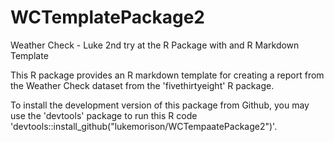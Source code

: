 # WCTemplatePackage2

Weather Check - Luke 2nd try at the R Package with and R Markdown Template

This R package provides an R markdown template for creating a report from the Weather Check dataset from the 'fivethirtyeight' R package.

To install the development version of this package from Github, you may use the 'devtools' package to run this R code 'devtools::install_github("lukemorison/WCTempaatePackage2")'.

